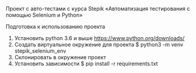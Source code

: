 Проект с авто-тестами с курса Stepik «Автоматизация тестирования с помощью Selenium и Python»

Подготовка к использованию проекта
1. Установить python 3.6 и выше
    https://www.python.org/downloads/
2. Создать виртуальное окружение для проекта 
    $ python3 -m venv stepik_selenium_env
3. Склонировать в окружение проект
4. Установить зависимости
    $ pip install -r requirements.txt
